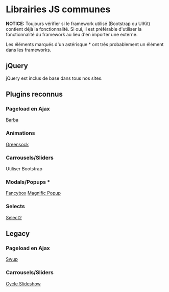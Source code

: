 # Librairies JS communes
 
**NOTICE:** Toujours vérifier si le framework utilisé (Bootstrap ou UIKit) contient déjà la fonctionnalité. Si oui, il est préférable d'utiliser la fonctionnalité du framework au lieu d'en importer une externe.
 
Les éléments marqués d'un astérisque * ont très probablement un élément dans les frameworks.
## jQuery
 
jQuery est inclus de base dans tous nos sites.
 
## Plugins reconnus
 
### Pageload en Ajax
[Barba](code/barba)
 
### Animations
[Greensock](code/gsap)
 
### Carrousels/Sliders
Utiliser Bootstrap
 
### Modals/Popups *
[Fancybox](http://fancyapps.com/fancybox/3/)
[Magnific Popup](https://dimsemenov.com/plugins/magnific-popup/)
 
### Selects
[Select2](https://select2.org/)
 
 
## Legacy
### Pageload en Ajax
[Swup](https://swup.js.org/)

### Carrousels/Sliders
[Cycle Slideshow](http://jquery.malsup.com/cycle2/demo/carousel.php)